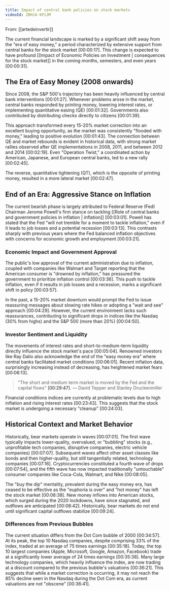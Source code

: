 ```yaml
---
title: Impact of central bank policies on stock markets
videoId: Z0Hi6-kPiJM
---
```


From: [[artedeinvertir]] <br/> 

The current financial landscape is marked by a significant shift away from the "era of easy money," a period characterized by extensive support from central banks for the stock market <a class="yt-timestamp" data-t="00:00:17">[00:00:17]</a>. This change is expected to have profound [[Impact of Economic Policies on Investment | consequences for the stock market]] in the coming months, semesters, and even years <a class="yt-timestamp" data-t="00:00:31">[00:00:31]</a>.

## The Era of Easy Money (2008 onwards)
Since 2008, the S&P 500's trajectory has been heavily influenced by central bank interventions <a class="yt-timestamp" data-t="00:01:27">[00:01:27]</a>. Whenever problems arose in the market, central banks responded by printing money, lowering interest rates, or implementing quantitative easing (QE) <a class="yt-timestamp" data-t="00:01:32">[00:01:32]</a>. Governments also contributed by distributing checks directly to citizens <a class="yt-timestamp" data-t="00:01:39">[00:01:39]</a>.

This approach transformed every 15-20% market correction into an excellent buying opportunity, as the market was consistently "flooded with money," leading to positive evolution <a class="yt-timestamp" data-t="00:01:43">[00:01:43]</a>. The connection between QE and market rebounds is evident in historical data, with strong market rallies observed after QE implementations in 2008, 2011, and between 2012 and 2014 <a class="yt-timestamp" data-t="00:02:19">[00:02:19]</a>. Even "Operation Twist," a coordinated action by American, Japanese, and European central banks, led to a new rally <a class="yt-timestamp" data-t="00:02:35">[00:02:45]</a>.

The reverse, quantitative tightening (QT), which is the opposite of printing money, resulted in a more lateral market <a class="yt-timestamp" data-t="00:02:47">[00:02:47]</a>.

## End of an Era: Aggressive Stance on Inflation
The current bearish phase is largely attributed to Federal Reserve (Fed) Chairman Jerome Powell's firm stance on tackling [[Role of central banks and government policies in inflation | inflation]] <a class="yt-timestamp" data-t="00:03:01">[00:03:01]</a>. Powell has stated that the Fed "will not tremble for a moment to tackle inflation," even if it leads to job losses and a potential recession <a class="yt-timestamp" data-t="00:03:13">[00:03:13]</a>. This contrasts sharply with previous years where the Fed balanced inflation objectives with concerns for economic growth and employment <a class="yt-timestamp" data-t="00:03:21">[00:03:21]</a>.

### Economic Impact and Government Approval
The public's low approval of the current administration due to inflation, coupled with companies like Walmart and Target reporting that the American consumer is "drowned by inflation," has pressured the government to prioritize inflation control <a class="yt-timestamp" data-t="00:03:36">[00:03:36]</a>. This push to tackle inflation, even if it results in job losses and a recession, marks a significant shift in policy <a class="yt-timestamp" data-t="00:03:57">[00:03:57]</a>.

In the past, a 15-20% market downturn would prompt the Fed to issue reassuring messages about slowing rate hikes or adopting a "wait and see" approach <a class="yt-timestamp" data-t="00:04:29">[00:04:29]</a>. However, the current environment lacks such reassurances, contributing to significant drops in indices like the Nasdaq (30% from highs) and the S&P 500 (more than 20%) <a class="yt-timestamp" data-t="00:04:50">[00:04:50]</a>.

### Investor Sentiment and Liquidity
The movements of interest rates and short-to-medium-term liquidity directly influence the stock market's pace <a class="yt-timestamp" data-t="00:05:04">[00:05:04]</a>. Renowned investors like Ray Dalio also acknowledge the end of the "easy money era" where central banks facilitated market conditions <a class="yt-timestamp" data-t="00:06:01">[00:06:01]</a>. Recent inflation data, surprisingly increasing instead of decreasing, has heightened market fears <a class="yt-timestamp" data-t="00:06:13">[00:06:13]</a>.

> "The short and medium term market is moved by the Fed and the capital flows" <a class="yt-timestamp" data-t="00:29:47">[00:29:47]</a>.
> — David Tepper and Stanley Druckenmiller

Financial conditions indices are currently at problematic levels due to high inflation and rising interest rates <a class="yt-timestamp" data-t="00:23:43">[00:23:43]</a>. This suggests that the stock market is undergoing a necessary "cleanup" <a class="yt-timestamp" data-t="00:24:03">[00:24:03]</a>.

## Historical Context and Market Behavior
Historically, bear markets operate in waves <a class="yt-timestamp" data-t="00:07:01">[00:07:01]</a>. The first wave typically impacts lower-quality, overvalued, or "bubbling" stocks (e.g., unprofitable tech companies, disruptive companies, electric vehicle companies) <a class="yt-timestamp" data-t="00:07:07">[00:07:07]</a>. Subsequent waves affect other asset classes like bonds and then higher-quality, but still tangentially related, technology companies <a class="yt-timestamp" data-t="00:07:16">[00:07:16]</a>. Cryptocurrencies constituted a fourth wave of drops <a class="yt-timestamp" data-t="00:07:54">[00:07:54]</a>, and the fifth wave has now impacted traditionally "untouchable" consumer companies like Coca-Cola, Walmart, and Nike <a class="yt-timestamp" data-t="00:08:05">[00:08:05]</a>.

The "buy the dip" mentality, prevalent during the easy money era, has ceased to be effective as the "euphoria is over" and "hot money" has left the stock market <a class="yt-timestamp" data-t="00:08:38">[00:08:38]</a>. New money inflows into American stocks, which surged during the 2020 lockdowns, have since stagnated, and outflows are anticipated <a class="yt-timestamp" data-t="00:08:42">[00:08:42]</a>. Historically, bear markets do not end until significant capital outflows stabilize <a class="yt-timestamp" data-t="00:09:24">[00:09:24]</a>.

### Differences from Previous Bubbles
The current situation differs from the Dot Com bubble of 2000 <a class="yt-timestamp" data-t="00:34:57">[00:34:57]</a>. At its peak, the top 10 Nasdaq companies, despite comprising 33% of the index, traded at an average of 75 times earnings <a class="yt-timestamp" data-t="00:35:18">[00:35:18]</a>. Today, the top 10 largest companies (Apple, Microsoft, Google, Amazon, Facebook) trade at a significantly lower average of 24 times earnings <a class="yt-timestamp" data-t="00:35:38">[00:35:38]</a>. Many large technology companies, which heavily influence the index, are now trading at a discount compared to the previous bubble's valuations <a class="yt-timestamp" data-t="00:36:21">[00:36:21]</a>. This suggests that while a market correction is occurring, it may not reach the 85% decline seen in the Nasdaq during the Dot Com era, as current valuations are not "obscene" <a class="yt-timestamp" data-t="00:36:41">[00:36:41]</a>.